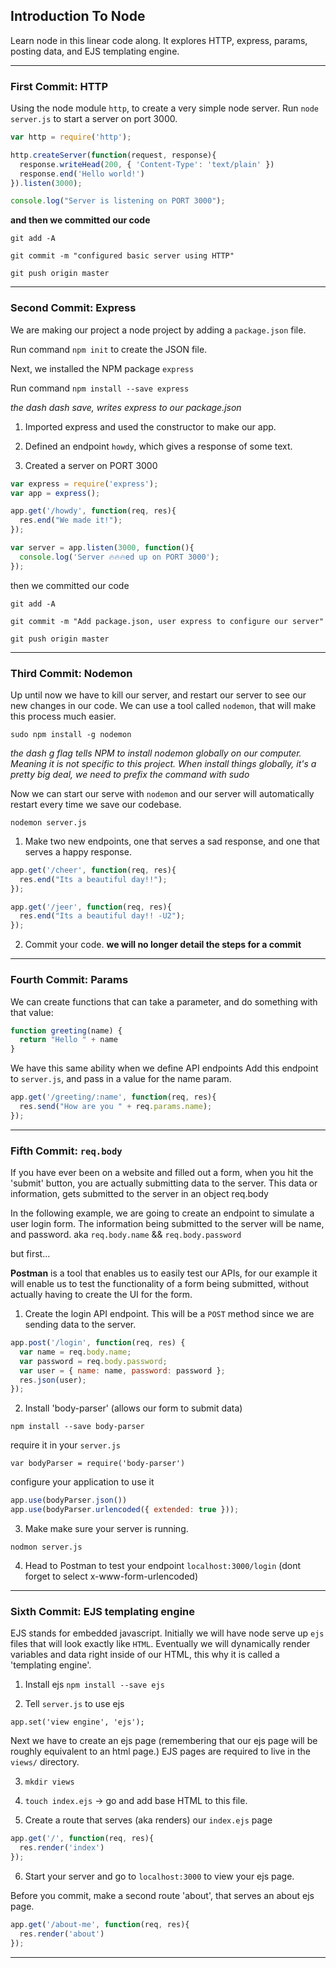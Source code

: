 ## Introduction To Node

Learn node in this linear code along. It explores HTTP, express, params, posting data, and EJS templating engine.

----
### First Commit: HTTP
Using the node module `http`, to create a very simple node server. Run `node server.js` to start a server on port 3000.
```js
var http = require('http');

http.createServer(function(request, response){
  response.writeHead(200, { 'Content-Type': 'text/plain' })
  response.end('Hello world!')
}).listen(3000);

console.log("Server is listening on PORT 3000");
```
__and then we committed our code__

`git add -A`

`git commit -m "configured basic server using HTTP"`

`git push origin master`

----
### Second Commit: Express
We are making our project a node project by adding a `package.json` file.

Run command `npm init` to create the JSON file.

Next, we installed the NPM package `express`

Run command `npm install --save express`

*the dash dash save, writes express to our package.json*

1) Imported express and used the constructor to make our app.

2) Defined an endpoint `howdy`, which gives a response of some text.

3) Created a server on PORT 3000

```js
var express = require('express');
var app = express();

app.get('/howdy', function(req, res){
  res.end("We made it!");
});

var server = app.listen(3000, function(){
  console.log('Server 🔥🔥🔥ed up on PORT 3000');
});

```
then we committed our code

`git add -A`

`git commit -m "Add package.json, user express to configure our server"`

`git push origin master`

----
### Third Commit: Nodemon
Up until now we have to kill our server, and restart our server to see our new changes in our code. We can use a tool called `nodemon`, that will make this process much easier.

`sudo npm install -g nodemon`

*the dash g flag tells NPM to install nodemon globally on our computer. Meaning it is not specific to this project. When install things globally, it's a pretty big deal, we need to prefix the command with sudo*

Now we can start our serve with `nodemon` and our server will automatically restart every time we save our codebase.

`nodemon server.js`

1) Make two new endpoints, one that serves a sad response, and one that serves a happy response.

```js
app.get('/cheer', function(req, res){
  res.end("Its a beautiful day!!");
});

app.get('/jeer', function(req, res){
  res.end("Its a beautiful day!! -U2");
});
```
2) Commit your code.
**we will no longer detail the steps for a commit**

----
### Fourth Commit: Params

We can create functions that can take a parameter, and do something with that value:
```js
function greeting(name) {
  return "Hello " + name
}
```
We have this same ability when we define API endpoints
Add this endpoint to `server.js`, and pass in a value for the name param.

```js
app.get('/greeting/:name', function(req, res){
  res.send("How are you " + req.params.name);
});
```


----

### Fifth Commit: `req.body`

If you have ever been on a website and filled out a form, when you hit the 'submit' button, you are actually submitting data to the server. This data or information, gets submitted to the server in an object req.body

In the following example, we are going to create an endpoint to simulate a user login form. The information being submitted to the server will be name, and password. aka `req.body.name` && `req.body.password`

but first...

__Postman__ is a tool that enables us to easily test our APIs, for our example it will enable us to test the functionality of a form being submitted, without actually having to create the UI for the form.


1) Create the login API endpoint. This will be a `POST` method since we are sending data to the server.

```js
app.post('/login', function(req, res) {
  var name = req.body.name;
  var password = req.body.password;
  var user = { name: name, password: password };
  res.json(user);
});
```

2) Install 'body-parser' (allows our form to submit data)

`npm install --save body-parser`

require it in your `server.js`

`var bodyParser = require('body-parser')`

configure your application to use it

```js
app.use(bodyParser.json())
app.use(bodyParser.urlencoded({ extended: true }));
```

3) Make make sure your server is running.

`nodmon server.js`

4) Head to Postman to test your endpoint `localhost:3000/login` (dont forget to select x-www-form-urlencoded)

----

### Sixth Commit: EJS templating engine

EJS stands for embedded javascript. Initially we will have node serve up `ejs` files that will look exactly like `HTML`. Eventually we will dynamically render variables and data right inside of our HTML, this why it is called a 'templating engine'.

1) Install ejs
`npm install --save ejs`

2) Tell `server.js` to use ejs

`app.set('view engine', 'ejs');`

Next we have to create an ejs page (remembering that our ejs page will be roughly equivalent to an html page.) EJS pages are required to live in the `views/` directory.

3) `mkdir views`

4) `touch index.ejs`   -> go and add base HTML to this file.

5) Create a route that serves (aka renders) our `index.ejs` page
```js
app.get('/', function(req, res){
  res.render('index')
});
```
6) Start your server and go to `localhost:3000` to view your ejs page.

Before you commit, make a second route 'about', that serves an  about
ejs page.

```js
app.get('/about-me', function(req, res){
  res.render('about')
});
```

----
